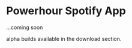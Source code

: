 Powerhour Spotify App
=====================

...coming soon

alpha builds available in the download section.